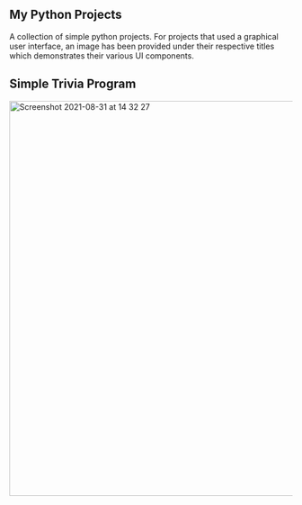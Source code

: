 ## My Python Projects
A collection of simple python projects. For projects that used a graphical user interface, an image has been provided under their respective titles which demonstrates their various UI components.

## Simple Trivia Program

<img width="702" alt="Screenshot 2021-08-31 at 14 32 27" src="https://user-images.githubusercontent.com/64978825/131511665-3681e3ab-5f78-4b7f-ab63-465e0d5232fa.png">
